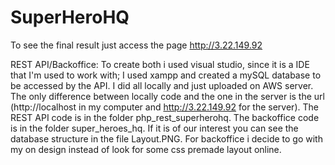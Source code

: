 # SuperHeroHQ

To see the final result just access the page http://3.22.149.92

REST API/Backoffice:
To create both i used visual studio, since it is a IDE that I'm used to work with;
I used xampp and created a mySQL database to be accessed by the API.
I did all locally and just uploaded on AWS server.
The only difference between locally code and the one in the server is the url (http://localhost in my computer and http://3.22.149.92 for the server).
The REST API code is in the folder php_rest_superherohq.
The backoffice code is in the folder super_heroes_hq.
If it is of our interest you can see the database structure in the file Layout.PNG.
For backoffice i decide to go with my on design instead of look for some css premade layout online.
